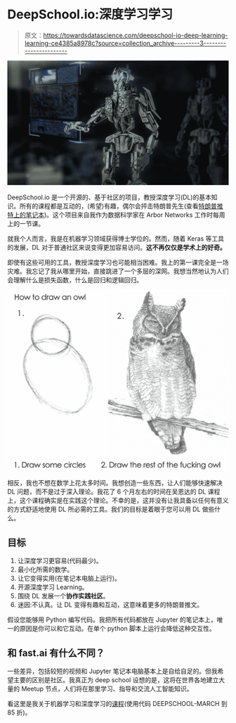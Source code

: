 # DeepSchool.io:深度学习学习

> 原文：<https://towardsdatascience.com/deepschool-io-deep-learning-learning-ce4385a8978c?source=collection_archive---------3----------------------->

![](img/2657d683086172d87e12de4eaac94f23.png)

DeepSchool.io 是一个开源的、基于社区的项目，教授深度学习(DL)的基本知识。所有的课程都是互动的，(希望)有趣，偶尔会抨击特朗普先生(查看[特朗普推特上的笔记本](https://github.com/sachinruk/deepschool.io/blob/master/Lesson%2016%20-%20LSTM%20Trump%20Tweets%20-%20Solutions.ipynb))。这个项目来自我作为数据科学家在 Arbor Networks 工作时每周上的一节课。

就我个人而言，我是在机器学习领域获得博士学位的。然而，随着 Keras 等工具的发展，DL 对于普通社区来说变得更加容易访问。**这不再仅仅是学术上的好奇。**

即使有这些可用的工具，教授深度学习也可能相当困难。我上的第一课完全是一场灾难。我忘记了我从哪里开始，直接跳进了一个多层的深网。我想当然地认为人们会理解什么是损失函数，什么是回归和逻辑回归。

![](img/71fdc56b9ee08e6469b5ae6c4a452ac6.png)

相反，我也不想在数学上花太多时间。我想创造一些东西，让人们能够快速解决 DL 问题，而不是过于深入理论。我花了 6 个月左右的时间在吴恩达的 DL 课程上，这个课程确实是在实践这个理论。不幸的是，这并没有让我具备以任何有意义的方式舒适地使用 DL 所必需的工具。我们的目标是着眼于您可以用 DL 做些什么。

## 目标

1.  让深度学习更容易(代码最少)。
2.  最小化所需的数学。
3.  让它变得实用(在笔记本电脑上运行)。
4.  开源深度学习 Learning。
5.  围绕 DL 发展一个**协作实践社区**。
6.  迷因:不认真。让 DL 变得有趣和互动，这意味着更多的特朗普推文。

假设您能够用 Python 编写代码。我把所有代码都放在 Jupyter 的笔记本上，唯一的原因是你可以和它互动。在单个 python 脚本上运行会降低这种交互性。

## 和 fast.ai 有什么不同？

一些差异，包括较短的视频和 Jupyter 笔记本电脑基本上是自给自足的。但我希望主要的区别是社区。我真正为 deep school 设想的是，这将在世界各地建立大量的 Meetup 节点，人们将在那里学习、指导和交流人工智能知识。

看这里是我关于机器学习和深度学习的[课程](https://www.udemy.com/course/machine-learning-and-data-science-2021/?referralCode=E79228C7436D74315787)(使用代码 DEEPSCHOOL-MARCH 到 85 折)。
